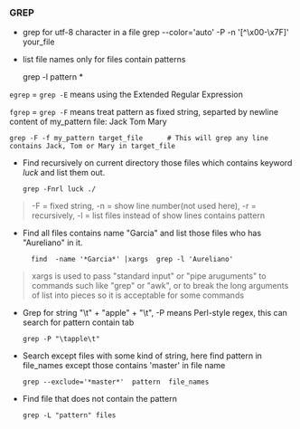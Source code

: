 ### GREP ###

* grep for utf-8 character in a file
    grep --color='auto' -P -n '[^\x00-\x7F]' your_file

* list file names only for files contain patterns

    grep -l pattern *


`egrep` = `grep -E` means using the Extended Regular Expression

`fgrep` = `grep -F` means treat pattern as fixed string, separted by newline
    content of my_pattern file:
        Jack
        Tom
        Mary


    grep -F -f my_pattern target_file      # This will grep any line contains Jack, Tom or Mary in target_file

* Find recursively on current directory those files which contains keyword _luck_ and list them out.

      grep -Fnrl luck ./

>   -F = fixed string, -n = show line number(not used here), -r = recursively, -l = list files instead of show lines contains pattern


* Find all files contains name "Garcia" and list those files who has "Aureliano" in it.

        find  -name '*Garcia*' |xargs  grep -l 'Aureliano'

>   xargs is used to pass "standard input" or "pipe aruguments" to commands such like "grep" or "awk", or to break the long arguments of list into pieces so it is acceptable for some commands


* Grep for string "\t" + "apple" + "\t", -P means Perl-style regex, this can search for pattern contain tab

      grep -P "\tapple\t"


* Search except files with some kind of string, here find pattern in file_names except those contains 'master' in file name

      grep --exclude='*master*'  pattern  file_names


* Find file that does not contain the pattern

      grep -L "pattern" files

